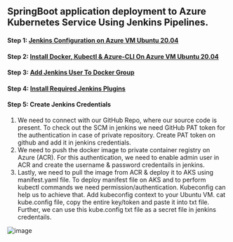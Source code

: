 ## SpringBoot application deployment to Azure Kubernetes Service Using Jenkins Pipelines.

#### Step 1: [Jenkins Configuration on Azure VM Ubuntu 20.04](https://github.com/samirwadkar31/Jenkins_CICD_Deploy_JavaApplication_To_AKS/blob/3850ca2e77779476ae04947944321f862c6f55bf/DeploymentGuide/Jenkins-Configuration-On-Azure-Ubuntu-VM.md)
#### Step 2: [Install Docker, Kubectl & Azure-CLI On Azure VM Ubuntu 20.04](https://github.com/samirwadkar31/Jenkins_CICD_Deploy_JavaApplication_To_AKS/blob/cde8fff27763b0a287a6167aa2bf313303460bd2/DeploymentGuide/Install-Docker-Kubectl-AzureCLI-On-VM.md)
#### Step 3: [Add Jenkins User To Docker Group](https://github.com/samirwadkar31/Jenkins_CICD_Deploy_JavaApplication_To_AKS/blob/cde8fff27763b0a287a6167aa2bf313303460bd2/DeploymentGuide/Add-Jenkins-User-To-Docker-Group.md)

#### Step 4: [Install Required Jenkins Plugins ](https://github.com/samirwadkar31/Jenkins_CICD_Deploy_JavaApplication_To_AKS/blob/cde8fff27763b0a287a6167aa2bf313303460bd2/DeploymentGuide/Install-Jenkins-Plugins.md)

#### Step 5: Create Jenkins Credentials

1. We need to connect with our GitHub Repo, where our source code is present. To check out the SCM in jenkins we need GitHub PAT token for the authentication in case of private repository. Create PAT token on github and add it in jenkins credentials.
2. We need to push the docker image to private container registry on Azure (ACR). For this authentication, we need to enable admin user in ACR and create the username & password credentails in jenkins.
3. Lastly, we need to pull the image from ACR & deploy it to AKS using manifest.yaml file. To deploy manifest file on AKS and to perform kubectl commands we need permission/authentication. Kubeconfig can help us to achieve that. Add kubeconfig context to your Ubuntu VM. cat kube.config file, copy the entire key/token and paste it into txt file. Further, we can use this kube.config txt file as a secret file in jenkins credentails.

![image](https://github.com/samirwadkar31/Jenkins_CICD_Deploy_JavaApplication_To_AKS/assets/74359548/937cb48d-eac4-42df-a164-b68332c137f2)
